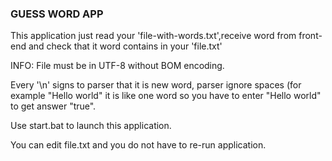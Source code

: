 ### GUESS WORD APP ###

This application just read your 'file-with-words.txt',receive word from front-end and check that it word contains in
  your 'file.txt'

  INFO:
  File must be in UTF-8 without BOM encoding.

  Every '\n' signs to parser that it is new word, parser ignore spaces (for example "Hello world" it is like one word
  so you have to enter "Hello world" to get answer "true".

  Use start.bat to launch this application.

  You can edit file.txt and you do not have to re-run application.


